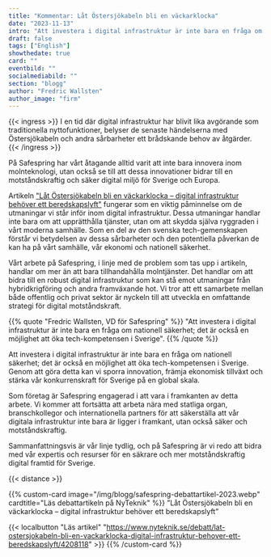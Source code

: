 ```yaml
---
title: "Kommentar: Låt Östersjökabeln bli en väckarklocka"
date: "2023-11-13"
intro: "Att investera i digital infrastruktur är inte bara en fråga om nationell säkerhet; det är också en möjlighet att öka tech-kompetensen i Sverige."
draft: false
tags: ["English"]
showthedate: true
card: ""
eventbild: ""
socialmediabild: ""
section: "blogg"
author: "Fredric Wallsten"
author_image: "firm"
---
```



{{< ingress >}}
I en tid där digital infrastruktur har blivit lika avgörande som traditionella nyttofunktioner, belyser de senaste händelserna med Östersjökabeln och andra sårbarheter ett brådskande behov av åtgärder. 
{{< /ingress >}}

På Safespring har vårt åtagande alltid varit att inte bara innovera inom molnteknologi, utan också se till att dessa innovationer bidrar till en motståndskraftig och säker digital miljö för Sverige och Europa.

Artikeln ["Låt Östersjökabeln bli en väckarklocka – digital infrastruktur behöver ett beredskapslyft"](https://www.nyteknik.se/debatt/lat-ostersjokabeln-bli-en-vackarklocka-digital-infrastruktur-behover-ett-beredskapslyft/4208118) fungerar som en viktig påminnelse om de utmaningar vi står inför inom digital infrastruktur. Dessa utmaningar handlar inte bara om att upprätthålla tjänster, utan om att skydda själva ryggraden i vårt moderna samhälle. Som en del av den svenska tech-gemenskapen förstår vi betydelsen av dessa sårbarheter och den potentiella påverkan de kan ha på vårt samhälle, vår ekonomi och nationell säkerhet.

Vårt arbete på Safespring, i linje med de problem som tas upp i artikeln, handlar om mer än att bara tillhandahålla molntjänster. Det handlar om att bidra till en robust digital infrastruktur som kan stå emot utmaningar från hybridkrigföring och andra framväxande hot. Vi tror att ett samarbete mellan både offentlig och privat sektor är nyckeln till att utveckla en omfattande strategi för digital motståndskraft.

{{% quote "Fredric Wallsten, VD för Safespring" %}}
"Att investera i digital infrastruktur är inte bara en fråga om nationell säkerhet; det är också en möjlighet att öka tech-kompetensen i Sverige".
{{% /quote %}}

Att investera i digital infrastruktur är inte bara en fråga om nationell säkerhet; det är också en möjlighet att öka tech-kompetensen i Sverige. Genom att göra detta kan vi sporra innovation, främja ekonomisk tillväxt och stärka vår konkurrenskraft för Sverige på en global skala.

Som företag är Safespring engagerad i att vara i framkanten av detta arbete. Vi kommer att fortsätta att arbeta nära med statliga organ, branschkollegor och internationella partners för att säkerställa att vår digitala infrastruktur inte bara är ligger i framkant, utan också säker och motståndskraftig.

Sammanfattningsvis är vår linje tydlig, och på Safespring är vi redo att bidra med vår expertis och resurser för en säkrare och mer motståndskraftig digital framtid för Sverige.

{{< distance >}}

{{% custom-card image="/img/blogg/safespring-debattartikel-2023.webp" cardtitle="Läs debattartikeln på NyTeknik" %}}
”Låt Östersjökabeln bli en väckarklocka – digital infrastruktur behöver ett beredskapslyft”

{{< localbutton "Läs artikel" "https://www.nyteknik.se/debatt/lat-ostersjokabeln-bli-en-vackarklocka-digital-infrastruktur-behover-ett-beredskapslyft/4208118" >}}
{{% /custom-card %}}